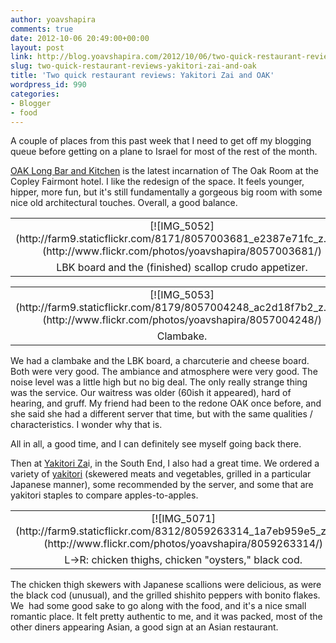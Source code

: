 ```yaml
---
author: yoavshapira
comments: true
date: 2012-10-06 20:49:00+00:00
layout: post
link: http://blog.yoavshapira.com/2012/10/06/two-quick-restaurant-reviews-yakitori-zai-and-oak/
slug: two-quick-restaurant-reviews-yakitori-zai-and-oak
title: 'Two quick restaurant reviews: Yakitori Zai and OAK'
wordpress_id: 990
categories:
- Blogger
- food
---
```


A couple of places from this past week that I need to get off my blogging queue before getting on a plane to Israel for most of the rest of the month.  
  
[OAK Long Bar and Kitchen](http://oaklongbarkitchen.com/) is the latest incarnation of The Oak Room at the Copley Fairmont hotel. I like the redesign of the space. It feels younger, hipper, more fun, but it's still fundamentally a gorgeous big room with some nice old architectural touches. Overall, a good balance.  
  
<table cellpadding="0" align="center" style="margin-left:auto;margin-right:auto;text-align:center;" cellspacing="0" class="tr-caption-container" ><tbody ><tr >
<td style="text-align:center;" >[![IMG_5052](http://farm9.staticflickr.com/8171/8057003681_e2387e71fc_z.jpg)](http://www.flickr.com/photos/yoavshapira/8057003681/)
</td></tr><tr >
<td style="text-align:center;" class="tr-caption" >LBK board and the (finished) scallop crudo appetizer.
</td></tr></tbody></table>  
<table cellpadding="0" align="center" style="margin-left:auto;margin-right:auto;text-align:center;" cellspacing="0" class="tr-caption-container" ><tbody ><tr >
<td style="text-align:center;" >[![IMG_5053](http://farm9.staticflickr.com/8179/8057004248_ac2d18f7b2_z.jpg)](http://www.flickr.com/photos/yoavshapira/8057004248/)
</td></tr><tr >
<td style="text-align:center;" class="tr-caption" >Clambake.
</td></tr></tbody></table>We had a clambake and the LBK board, a charcuterie and cheese board. Both were very good. The ambiance and atmosphere were very good. The noise level was a little high but no big deal. The only really strange thing was the service. Our waitress was older (60ish it appeared), hard of hearing, and gruff. My friend had been to the redone OAK once before, and she said she had a different server that time, but with the same qualities / characteristics. I wonder why that is.  
  
All in all, a good time, and I can definitely see myself going back there.  
  
Then at [Yakitori Za](http://www.yakitorizai.com/)i, in the South End, I also had a great time. We ordered a variety of [yakitori](http://en.wikipedia.org/wiki/Yakitori) (skewered meats and vegetables, grilled in a particular Japanese manner), some recommended by the server, and some that are yakitori staples to compare apples-to-apples.  
  
<table cellpadding="0" align="center" style="margin-left:auto;margin-right:auto;text-align:center;" cellspacing="0" class="tr-caption-container" ><tbody ><tr >
<td style="text-align:center;" >[![IMG_5071](http://farm9.staticflickr.com/8312/8059263314_1a7eb959e5_z.jpg)](http://www.flickr.com/photos/yoavshapira/8059263314/)
</td></tr><tr >
<td style="text-align:center;" class="tr-caption" >L->R: chicken thighs, chicken "oysters," black cod.
</td></tr></tbody></table>The chicken thigh skewers with Japanese scallions were delicious, as were the black cod (unusual), and the grilled shishito peppers with bonito flakes. We  had some good sake to go along with the food, and it's a nice small romantic place. It felt pretty authentic to me, and it was packed, most of the other diners appearing Asian, a good sign at an Asian restaurant.  
  
  

